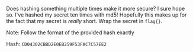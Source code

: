 Does hashing something multiple times make it more secure? I sure hope so. I've hashed my secret ten times with md5! Hopefully this makes up for the fact that my secret is *really* short. Wrap the secret in `flag{}`.

Note: Follow the format of the provided hash exactly

Hash: `CD04302CBBD2E0EB259F53FAC7C57EE2`